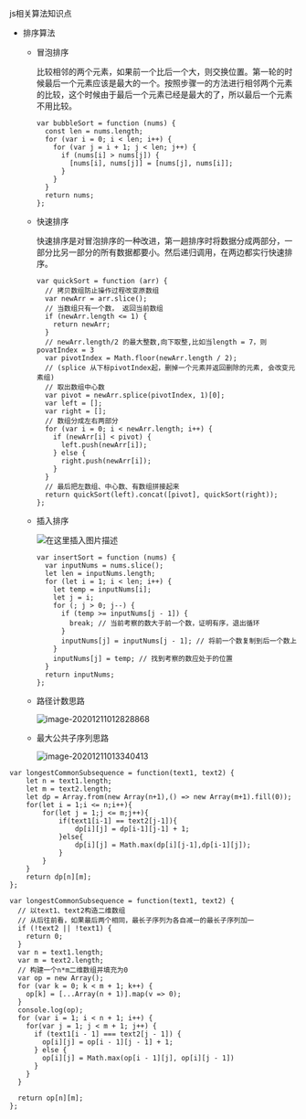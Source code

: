 js相关算法知识点

- 排序算法

  - 冒泡排序

    比较相邻的两个元素，如果前一个比后一个大，则交换位置。第一轮的时候最后一个元素应该是最大的一个。按照步骤一的方法进行相邻两个元素的比较，这个时候由于最后一个元素已经是最大的了，所以最后一个元素不用比较。

    ```
    var bubbleSort = function (nums) {
      const len = nums.length;
      for (var i = 0; i < len; i++) {
        for (var j = i + 1; j < len; j++) {
          if (nums[i] > nums[j]) {
            [nums[i], nums[j]] = [nums[j], nums[i]];
          }
        }
      }
      return nums;
    };
    ```

  - 快速排序

    快速排序是对冒泡排序的一种改进，第一趟排序时将数据分成两部分，一部分比另一部分的所有数据都要小。然后递归调用，在两边都实行快速排序。

    ```
    var quickSort = function (arr) {
      // 拷贝数组防止操作过程改变原数组
      var newArr = arr.slice();
      // 当数组只有一个数， 返回当前数组
      if (newArr.length <= 1) {
        return newArr;
      }
      // newArr.length/2 的最大整数,向下取整,比如当length = 7，则povatIndex = 3
      var pivotIndex = Math.floor(newArr.length / 2);
      // (splice 从下标pivotIndex起，删掉一个元素并返回删除的元素, 会改变元素组)
      // 取出数组中心数
      var pivot = newArr.splice(pivotIndex, 1)[0];
      var left = [];
      var right = [];
      // 数组分成左右两部分
      for (var i = 0; i < newArr.length; i++) {
        if (newArr[i] < pivot) {
          left.push(newArr[i]);
        } else {
          right.push(newArr[i]);
        }
      }
      // 最后把左数组、中心数、有数组拼接起来
      return quickSort(left).concat([pivot], quickSort(right));
    };
    ```

  - 插入排序

     ![在这里插入图片描述](../interview/images/insertSort) 

    ```
    var insertSort = function (nums) {
      var inputNums = nums.slice();
      let len = inputNums.length;
      for (let i = 1; i < len; i++) {
        let temp = inputNums[i];
        let j = i;
        for (; j > 0; j--) {
          if (temp >= inputNums[j - 1]) {
            break; // 当前考察的数大于前一个数，证明有序，退出循环
          }
          inputNums[j] = inputNums[j - 1]; // 将前一个数复制到后一个数上
        }
        inputNums[j] = temp; // 找到考察的数应处于的位置
      }
      return inputNums;
    };
    ```

  - 路径计数思路
  
     ![image-20201211012828868](/Users/mac/Documents/project/algorithm/countPaths.png)
  
  - 最大公共子序列思路
  
     ![image-20201211013340413](/Users/mac/Documents/project/algorithm/maxCommonSub.png)

```
var longestCommonSubsequence = function(text1, text2) {
    let n = text1.length;
    let m = text2.length;
    let dp = Array.from(new Array(n+1),() => new Array(m+1).fill(0));
    for(let i = 1;i <= n;i++){
        for(let j = 1;j <= m;j++){
            if(text1[i-1] == text2[j-1]){
                dp[i][j] = dp[i-1][j-1] + 1;
            }else{
                dp[i][j] = Math.max(dp[i][j-1],dp[i-1][j]);
            }
        }
    }
    return dp[n][m];
};
```

```
var longestCommonSubsequence = function(text1, text2) {
  // 以text1、text2构造二维数组
  // 从后往前看，如果最后两个相同，最长子序列为各自减一的最长子序列加一
  if (!text2 || !text1) {
    return 0;
  }
  var n = text1.length;
  var m = text2.length;
  // 构建一个n*m二维数组并填充为0
  var op = new Array();
  for (var k = 0; k < m + 1; k++) {
    op[k] = [...Array(n + 1)].map(v => 0);
  }
  console.log(op);
  for (var i = 1; i < n + 1; i++) {
    for(var j = 1; j < m + 1; j++) {
      if (text1[i - 1] === text2[j - 1]) {
        op[i][j] = op[i - 1][j - 1] + 1;
      } else {
        op[i][j] = Math.max(op[i - 1][j], op[i][j - 1])
      }
    }
  }

  return op[n][m];
};
```

